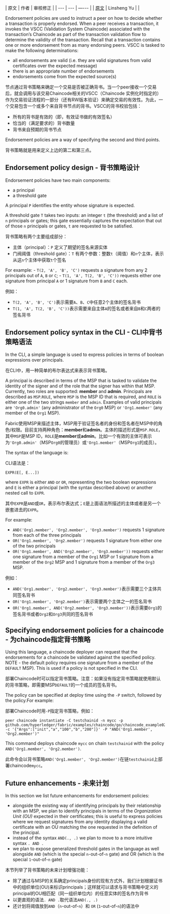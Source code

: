 
| 原文 | 作者 | 审核修正 |
| --- | --- | —--- |
| [原文](http://hyperledger-fabric.readthedocs.io/en/latest/endorsement-policies.html) | Linsheng Yu |  |


Endorsement policies are used to instruct a peer on how to decide whether a transaction is properly endorsed. When a peer receives a transaction, it invokes the VSCC (Validation System Chaincode) associated with the transaction’s Chaincode as part of the transaction validation flow to determine the validity of the transaction. Recall that a transaction contains one or more endorsement from as many endorsing peers. VSCC is tasked to make the following determinations: 

- all endorsements are valid (i.e. they are valid signatures from valid certificates over the expected message) 
- there is an appropriate number of endorsements 
- endorsements come from the expected source(s)

节点通过背书策略来确定一个交易是否被正确背书。当一个peer接收一个交易后，就会调用与该交易Chaincode相关的VSCC（Chaincode 实例化时指定的）作为交易验证流程的一部分（还有RW版本验证）来确定交易的有效性。为此，一个交易包含一个或多个来自背书节点的背书。VSCC的背书校验包括：

* 所有的背书是有效的（即，有效证书做的有效签名）
* 恰当的（满足要求的）背书数量
* 背书来自预期的背书节点

Endorsement policies are a way of specifying the second and third points.

背书策略就是用来定义上边的第二和第三点。

## Endorsement policy design - 背书策略设计

Endorsement policies have two main components: 

- a principal 
- a threshold gate

A principal `P` identifies the entity whose signature is expected.

A threshold gate `T` takes two inputs: an integer `t` (the threshold) and a list of `n` principals or gates; this gate essentially captures the expectation that out of those `n` principals or gates, `t` are requested to be satisfied.

背书策略有两个主要组成部分：

* 主体（principal）：`P` 定义了期望的签名来源实体
* 门阀阈值（threshold gate）：`T` 有两个参数：整数`t`（阈值）和`n`个主体，表示从这`n`个主体中获取`t`个签名

For example: - `T(2, 'A', 'B', 'C')` requests a signature from any 2 principals out of `A`, `B` or `C`; - `T(1, 'A', T(2, 'B', 'C'))` requests either one signature from principal `A` or 1 signature from `B` and `C` each.

例如：

* `T(2, 'A', 'B', 'C')`表示需要`A`、`B`、`C`中任意2个主体的签名背书
* `T(1, 'A', T(2, 'B', 'C'))`表示需要来自主体`A`的签名或者来自`B`和`C`两者的签名背书

## Endorsement policy syntax in the CLI - CLI中背书策略语法

In the CLI, a simple language is used to express policies in terms of boolean expressions over principals.

在CLI中，用一种简单的布尔表达式来表示背书策略。

A principal is described in terms of the MSP that is tasked to validate the identity of the signer and of the role that the signer has within that MSP. Currently, two roles are supported: **member** and **admin**. Principals are described as `MSP`.`ROLE`, where `MSP` is the MSP ID that is required, and `ROLE` is either one of the two strings `member` and `admin`. Examples of valid principals are `'Org0.admin'` (any administrator of the `Org0` MSP) or `'Org1.member'` (any member of the `Org1` MSP).

Fabric使用MSP来描述主体，MSP用于验证签名者的身份和签名者在MSP中的角色/权限。目前支持两种角色：**member**和**admin**。主体的描述形式是`MSP.ROLE`，其中`MSP`是MSP ID，`ROLE`是**member**或**admin**。比如一个有效的主体可表示为`'Org0.admin'`（MSP`Org0`的管理员）或`'Org1.member'`（MSP`Org1`的成员）。

The syntax of the language is:

CLI语法是：

`EXPR(E[, E...])`

where `EXPR` is either `AND` or `OR`, representing the two boolean expressions and `E` is either a principal (with the syntax described above) or another nested call to `EXPR`.

其中`EXPR`是`AND`或`OR`，表示布尔表达式；`E`是上面语法所描述的主体或者是另一个嵌套进去的`EXPR`。

For example: 

- `AND('Org1.member', 'Org2.member', 'Org3.member')` requests 1 signature from each of the three principals 
- `OR('Org1.member', 'Org2.member')` requests 1 signature from either one of the two principals 
- `OR('Org1.member', AND('Org2.member', 'Org3.member'))` requests either one signature from a member of the `Org1` MSP or 1 signature from a member of the `Org2` MSP and 1 signature from a member of the `Org3` MSP.

例如：

* `AND('Org1.member', 'Org2.member', 'Org3.member')`表示需要三个主体共同签名背书
* `OR('Org1.member', 'Org2.member')`表示需要两个主体之一的签名背书
* `OR('Org1.member', AND('Org2.member', 'Org3.member'))`表示需要`Org1`的签名背书或者`Org2`和`Org3`共同的签名背书

## Specifying endorsement policies for a chaincode - 为chaincode指定背书策略

Using this language, a chaincode deployer can request that the endorsements for a chaincode be validated against the specified policy. NOTE - the default policy requires one signature from a member of the `DEFAULT` MSP). This is used if a policy is not specified in the CLI.

部署Chaincode时可以指定背书策略。注意：如果没有指定背书策略就使用默认的背书策略，即需要MSP`DEFAULT`的一个成员的签名背书。

The policy can be specified at deploy time using the `-P` switch, followed by the policy.For example:

部署Chaincode时用`-P`指定背书策略，例如：

	peer chaincode instantiate -C testchainid -n mycc -p github.com/hyperledger/fabric/examples/chaincode/go/chaincode_example02 -c '{"Args":["init","a","100","b","200"]}' -P "AND('Org1.member', 'Org2.member')"

This command deploys chaincode `mycc` on chain `testchainid` with the policy `AND('Org1.member', 'Org2.member')`.
	
此命令会以背书策略`AND('Org1.member', 'Org2.member')`在链`testchainid`上部署chaincode`mycc`。

## Future enhancements - 未来计划

In this section we list future enhancements for endorsement policies: 

- alongside the existing way of identifying principals by their relationship with an MSP, we plan to identify principals in terms of the *Organization Unit (OU)* expected in their certificates; this is useful to express policies where we request signatures from any identity displaying a valid certificate with an OU matching the one requested in the definition of the principal. 
- instead of the syntax `AND(., .)` we plan to move to a more intuitive syntax `. AND . `
- we plan to expose generalized threshold gates in the language as well alongside `AND` (which is the special `n`-out-of-`n` gate) and OR (which is the special `1`-out-of-`n` gate)

本节列举了背书策略的未来计划增强功能：

* 除了通过与MSP的关系确定principals身份的现有方式外，我们计划根据证书中的组织单位(OU)来标识principals；这样就可以请求与背书策略中定义的principal的OU相匹配（同一组织单位内）的任意实体的签名作为背书
* 以更直观的语法`. AND .`取代语法`AND(., .)`
* 还计划将阈值放到`AND`（`n`-out-of-`n`）和 `OR` (`1`-out-of-`n`)的语法中

